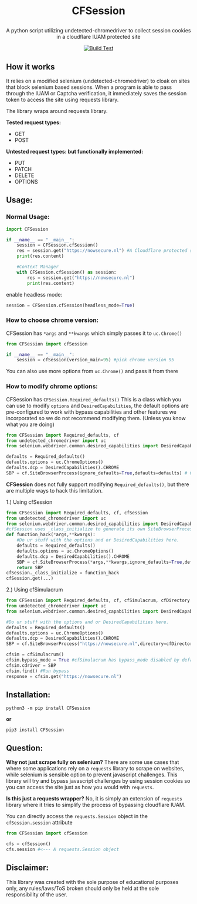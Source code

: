 <H1 align="center"><b>CFSession</b></p></H1>
<p align="center">A python script utilizing undetected-chromedriver to collect session cookies in a cloudflare IUAM protected site</p>
<p align="center">
<a href="https://pypi.org/project/CFSession"><img src="https://github.com/Kinuseka/CFSession/actions/workflows/python-package.yml/badge.svg" alt="Build Test"></a>




## How it works
It relies on a modified selenium (undetected-chromedriver) to cloak on sites that block selenium based sessions. 
When a program is able to pass through the IUAM or Captcha verification, it immediately saves the session token to access the site using requests library.

The library wraps around requests library.

**Tested request types:**
* GET
* POST

**Untested request types: but functionally implemented:**
* PUT
* PATCH
* DELETE
* OPTIONS

## Usage:

### Normal Usage:

```py
import CFSession

if __name__ == "__main__": 
    session = CFSession.cfSession()
    res = session.get("https://nowsecure.nl") #A Cloudflare protected site
    print(res.content)

    #Context Manager
    with CFSession.cfSession() as session:
        res = session.get("https://nowsecure.nl")
        print(res.content)
```
enable headless mode:

```py
session = CFSession.cfSession(headless_mode=True)
```

### How to choose chrome version:

CFSession has `*args` and `**kwargs` which simply passes it to `uc.Chrome()`
```py
from CFSession import cfSession

if __name__ == "__main__": 
    session = cfSession(version_main=95) #pick chrome version 95
```
You can also use more options from `uc.Chrome()` and pass it from there 

### How to modify chrome options:

CFSession has `CFSession.Required_defaults()` This is a class which you can use to modify `options` and `DesiredCapabilities`, the default options are pre-configured to work with bypass capabilities and other features we incorporated so we do not recommend modifying them. (Unless you know what you are doing)
```py
from CFSession import Required_defaults, cf
from undetected_chromedriver import uc
from selenium.webdriver.common.desired_capabilities import DesiredCapabilities

defaults = Required_defaults()
defaults.options = uc.ChromeOptions()
defaults.dcp = DesiredCapabilities().CHROME
SBP = cf.SiteBrowserProcess(ignore_defaults=True,defaults=defaults) # Generate cf.SiteBrowserProcess 
```

**CFSession** does not fully support modifying `Required_defaults()`, but there are multiple ways to hack this limitation.

1.) Using cfSession
```py
from CFSession import Required_defaults, cf, cfSession
from undetected_chromedriver import uc
from selenium.webdriver.common.desired_capabilities import DesiredCapabilities
#cfSession uses _class_initialize to generate its own SiteBrowserProcess
def function_hack(*args,**kwargs):
    #Do ur stuff with the options and or DesiredCapabilities here.
    defaults = Required_defaults()
    defaults.options = uc.ChromeOptions()
    defaults.dcp = DesiredCapabilities().CHROME
    SBP = cf.SiteBrowserProcess(*args,**kwargs,ignore_defaults=True,defaults=defaults) # Generate cf.SiteBrowserProcess 
    return SBP
cfSession._class_initialize = function_hack
cfSession.get(...)
```

2.) Using cfSimulacrum
```py
from CFSession import Required_defaults, cf, cfSimulacrum, cfDirectory
from undetected_chromedriver import uc
from selenium.webdriver.common.desired_capabilities import DesiredCapabilities

#Do ur stuff with the options and or DesiredCapabilities here.
defaults = Required_defaults()
defaults.options = uc.ChromeOptions()
defaults.dcp = DesiredCapabilities().CHROME
SBP = cf.SiteBrowserProcess("https://nowsecure.nl",directory=cfDirectory(),ignore_defaults=True,defaults=defaults) # Generate cf.SiteBrowserProcess 

cfsim = cfSimulacrum()
cfsim.bypass_mode = True #cfSimulacrum has bypass_mode disabled by default, set it on
cfsim.cdriver = SBP
cfsim.find() #Run bypass
response = cfsim.get("https://nowsecure.nl")
```

## Installation:
`python3 -m pip install CFSession`

**or**

`pip3 install CFSession`


## Question: 

**Why not just scrape fully on selenium?** There are some use cases that where some applications rely on a `requests` library to scrape on websites, while selenium is sensible option to prevent javascript challenges. This library will try and bypass javascript challenges by using session cookies so you can access the site just as how you would with `requests`.

**Is this just a requests wrapper?** No, it is simply an extension of `requests` library where it tries to simplify the process of bypassing cloudflare IUAM.

You can directly access the `requests.Session` object in the `cfSession.session` attribute 
```py
from CFSession import cfSession

cfs = cfSession()
cfs.session #<--- A requests.Session object
```

## Disclaimer:
This library was created with the sole purpose of educational purposes only, any rules/laws/ToS broken should only be held at the sole responsibility of the user.

